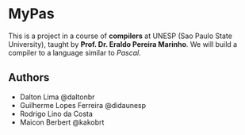 # MyPas

This is a project in a course of **compilers** at UNESP (Sao Paulo State University), taught by **Prof. Dr. Eraldo Pereira Marinho**. We will build a compiler to a language similar to _Pascal._

## Authors

- Dalton Lima @daltonbr
- Guilherme Lopes Ferreira @didaunesp
- Rodrigo Lino da Costa
- Maicon Berbert @kakobrt
